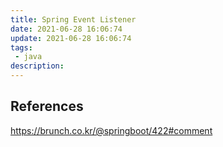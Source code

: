 ```yaml
---
title: Spring Event Listener
date: 2021-06-28 16:06:74
update: 2021-06-28 16:06:74
tags:
 - java
description:
---
```


## References

https://brunch.co.kr/@springboot/422#comment
